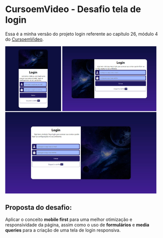 # CursoemVideo - Desafio tela de login

Essa é a minha versão do projeto login referente ao capítulo 26, módulo 4 do [CursoemVideo](https://www.youtube.com/watch?v=Ejkb_YpuHWs&list=PLHz_AreHm4dkZ9-atkcmcBaMZdmLHft8n).


<img src="scr/img/print3.jpeg" width="178"/> <img src="scr/img/print2.jpeg" width="300"/>   
<img src="scr/img/print1.jpeg" width="482"/>

## Proposta do desafio:

Aplicar o conceito **mobile first** para uma melhor otimização e responsividade da página, assim como o uso de **formulários** e **media queries** para a criação de uma tela de login responsiva.